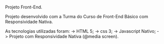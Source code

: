 Projeto Front-End.

Projeto desenvolvido com a Turma do Curso de Front-End Básico com Responsividade Nativa.

As tecnologias utilizadas foram:
-> HTML 5;
-> css 3;
-> Javascript Nativo;
-> Projeto com Responsividade Nativa (@media screen).
